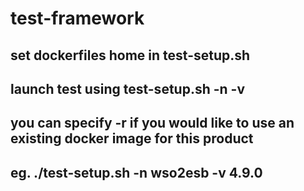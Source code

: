 # test-framework

## set dockerfiles home in test-setup.sh
## launch test using test-setup.sh -n <product-name> -v <product-version> 
## you can specify -r if you would like to use an existing docker image for this product

## eg. ./test-setup.sh -n wso2esb -v 4.9.0

